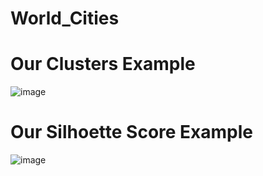 # World_Cities
# Our Clusters Example
![image](https://github.com/taravtaru/World_Cities/assets/145187712/b3b0a527-b53f-466c-83a2-30162d34ccc3)
# Our Silhoette Score Example
![image](https://github.com/taravtaru/World_Cities/assets/145187712/cb970288-72f9-41aa-903b-2f8ce2cb5791)
